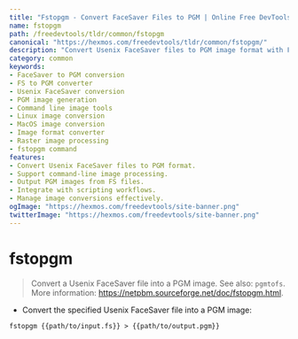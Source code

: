 ```yaml
---
title: "Fstopgm - Convert FaceSaver Files to PGM | Online Free DevTools by Hexmos"
name: fstopgm
path: /freedevtools/tldr/common/fstopgm
canonical: "https://hexmos.com/freedevtools/tldr/common/fstopgm/"
description: "Convert Usenix FaceSaver files to PGM image format with Fstopgm. Manage image conversions with command-line ease. Free online tool, no registration required."
category: common
keywords:
- FaceSaver to PGM conversion
- FS to PGM converter
- Usenix FaceSaver conversion
- PGM image generation
- Command line image tools
- Linux image conversion
- MacOS image conversion
- Image format converter
- Raster image processing
- fstopgm command
features:
- Convert Usenix FaceSaver files to PGM format.
- Support command-line image processing.
- Output PGM images from FS files.
- Integrate with scripting workflows.
- Manage image conversions effectively.
ogImage: "https://hexmos.com/freedevtools/site-banner.png"
twitterImage: "https://hexmos.com/freedevtools/site-banner.png"
---
```


# fstopgm

> Convert a Usenix FaceSaver file into a PGM image.
> See also: `pgmtofs`.
> More information: <https://netpbm.sourceforge.net/doc/fstopgm.html>.

- Convert the specified Usenix FaceSaver file into a PGM image:

`fstopgm {{path/to/input.fs}} > {{path/to/output.pgm}}`
